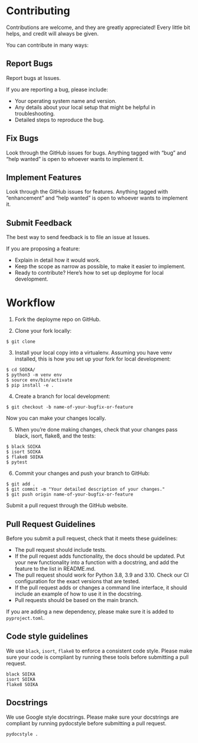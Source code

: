 # Contributing
Contributions are welcome, and they are greatly appreciated! Every little bit helps, and credit will always be given.

You can contribute in many ways:


## Report Bugs

Report bugs at Issues.

If you are reporting a bug, please include:

- Your operating system name and version.
- Any details about your local setup that might be helpful in troubleshooting.
- Detailed steps to reproduce the bug.


## Fix Bugs

Look through the GitHub issues for bugs. Anything tagged with “bug” and “help wanted” is open to whoever wants to implement it.


## Implement Features

Look through the GitHub issues for features. Anything tagged with “enhancement” and “help wanted” is open to whoever wants to implement it.


## Submit Feedback

The best way to send feedback is to file an issue at Issues.

If you are proposing a feature:

- Explain in detail how it would work.
- Keep the scope as narrow as possible, to make it easier to implement.
- Ready to contribute? Here’s how to set up deployme for local development.


# Workflow

1. Fork the deployme repo on GitHub.

2. Clone your fork locally:

```
$ git clone
```

3. Install your local copy into a virtualenv. Assuming you have venv installed, this is how you set up your fork for local development:

```
$ cd SOIKA/
$ python3 -m venv env
$ source env/bin/activate
$ pip install -e .
```

4. Create a branch for local development:

```
$ git checkout -b name-of-your-bugfix-or-feature
```
Now you can make your changes locally.

5. When you’re done making changes, check that your changes pass black, isort, flake8, and the tests:

```
$ black SOIKA
$ isort SOIKA
$ flake8 SOIKA
$ pytest
```
6. Commit your changes and push your branch to GitHub:

```
$ git add .
$ git commit -m "Your detailed description of your changes."
$ git push origin name-of-your-bugfix-or-feature
```

Submit a pull request through the GitHub website.


## Pull Request Guidelines
Before you submit a pull request, check that it meets these guidelines:

- The pull request should include tests.
- If the pull request adds functionality, the docs should be updated. Put your new functionality into a function with a docstring, and add the feature to the list in README.md.
- The pull request should work for Python 3.8, 3.9 and 3.10. Check our CI configuration for the exact versions that are tested.
- If the pull request adds or changes a command line interface, it should include an example of how to use it in the docstring.
- Pull requests should be based on the main branch.

If you are adding a new dependency, please make sure it is added to `pyproject.toml`.

## Code style guidelines

We use `black`, `isort`, `flake8` to enforce a consistent code style. Please make sure your code is compliant by running these tools before submitting a pull request.

```
black SOIKA
isort SOIKA
flake8 SOIKA
```

## Docstrings
We use Google style docstrings. Please make sure your docstrings are compliant by running pydocstyle before submitting a pull request.

```
pydocstyle .
```
